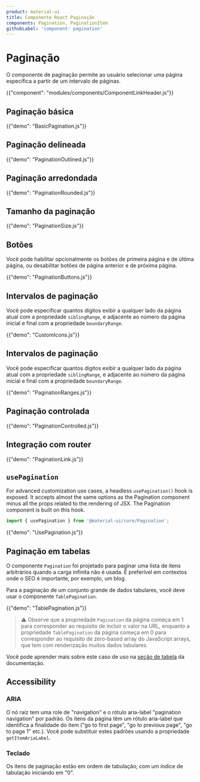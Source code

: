 ```yaml
---
product: material-ui
title: Componente React Paginação
components: Pagination, PaginationItem
githubLabel: 'component: pagination'
---
```


# Paginação

<p class="description">O componente de paginação permite ao usuário selecionar uma página específica a partir de um intervalo de páginas.</p>

{{"component": "modules/components/ComponentLinkHeader.js"}}

## Paginação básica

{{"demo": "BasicPagination.js"}}

## Paginação delineada

{{"demo": "PaginationOutlined.js"}}

## Paginação arredondada

{{"demo": "PaginationRounded.js"}}

## Tamanho da paginação

{{"demo": "PaginationSize.js"}}

## Botões

Você pode habilitar opcionalmente os botões de primeira página e de última página, ou desabilitar botões de página anterior e de próxima página.

{{"demo": "PaginationButtons.js"}}

## Intervalos de paginação

Você pode especificar quantos dígitos exibir a qualquer lado da página atual com a propriedade `siblingRange`, e adjacente ao número da página inicial e final com a propriedade `boundaryRange`.

{{"demo": "CustomIcons.js"}}

## Intervalos de paginação

Você pode especificar quantos dígitos exibir a qualquer lado da página atual com a propriedade `siblingRange`, e adjacente ao número da página inicial e final com a propriedade `boundaryRange`.

{{"demo": "PaginationRanges.js"}}

## Paginação controlada

{{"demo": "PaginationControlled.js"}}

## Integração com router

{{"demo": "PaginationLink.js"}}

## `usePagination`

For advanced customization use cases, a headless `usePagination()` hook is exposed. It accepts almost the same options as the Pagination component minus all the props related to the rendering of JSX. The Pagination component is built on this hook.

```jsx
import { usePagination } from '@material-ui/core/Pagination';
```

{{"demo": "UsePagination.js"}}

## Paginação em tabelas

O componente `Pagination` foi projetado para paginar uma lista de itens arbitrários quando a carga infinita não é usada. É preferível em contextos onde o SEO é importante, por exemplo, um blog.

Para a paginação de um conjunto grande de dados tabulares, você deve usar o componente `TablePagination`.

{{"demo": "TablePagination.js"}}

> ⚠️ Observe que a propriedade `Pagination` da página começa em 1 para corresponder ao requisito de incluir o valor na URL, enquanto a propriedade `TablePagination` da página começa em 0 para corresponder ao requisito de zero-based array do JavaScript arrays, que tem com renderização muitos dados tabulares.

Você pode aprender mais sobre este caso de uso na [seção de tabela](/components/tables/#custom-pagination-options) da documentação.

## Accessibility

### ARIA

O nó raiz tem uma role de "navigation" e o rótulo aria-label "pagination navigation" por padrão. Os itens da página têm um rótulo aria-label que identifica a finalidade do item ("go to first page", "go to previous page", "go to page 1" etc.). Você pode substituir estes padrões usando a propriedade `getItemAriaLabel`.

### Teclado

Os itens de paginação estão em ordem de tabulação, com um índice de tabulação iniciando em "0".
